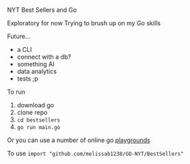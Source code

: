 NYT Best Sellers and Go

Exploratory for now
Trying to brush up on my Go skills

Future...

- a CLI
- connect with a db?
- something AI
- data analytics
- tests ;p

To run

1. download go
2. clone repo
3. `cd bestsellers`
4. `go run main.go`

Or you can use a number of online go [playgrounds](https://play.golang.org/)

To use
`import "github.com/melissab1238/GO-NYT/BestSellers"`
